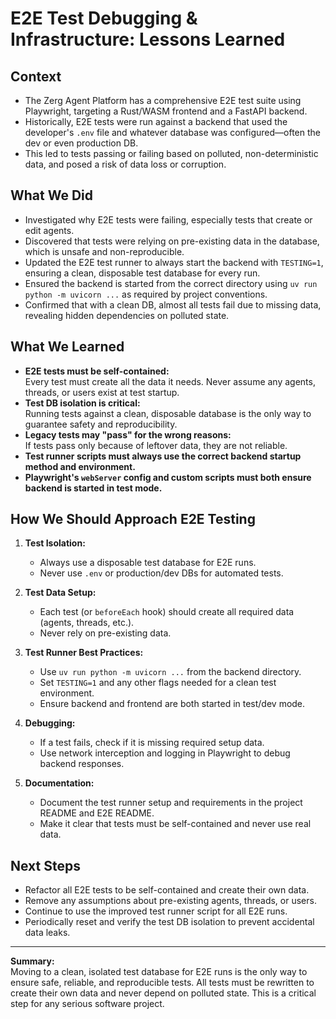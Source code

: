 # E2E Test Debugging & Infrastructure: Lessons Learned

## Context

- The Zerg Agent Platform has a comprehensive E2E test suite using Playwright, targeting a Rust/WASM frontend and a FastAPI backend.
- Historically, E2E tests were run against a backend that used the developer's `.env` file and whatever database was configured—often the dev or even production DB.
- This led to tests passing or failing based on polluted, non-deterministic data, and posed a risk of data loss or corruption.

## What We Did

- Investigated why E2E tests were failing, especially tests that create or edit agents.
- Discovered that tests were relying on pre-existing data in the database, which is unsafe and non-reproducible.
- Updated the E2E test runner to always start the backend with `TESTING=1`, ensuring a clean, disposable test database for every run.
- Ensured the backend is started from the correct directory using `uv run python -m uvicorn ...` as required by project conventions.
- Confirmed that with a clean DB, almost all tests fail due to missing data, revealing hidden dependencies on polluted state.

## What We Learned

- **E2E tests must be self-contained:**  
  Every test must create all the data it needs. Never assume any agents, threads, or users exist at test startup.
- **Test DB isolation is critical:**  
  Running tests against a clean, disposable database is the only way to guarantee safety and reproducibility.
- **Legacy tests may "pass" for the wrong reasons:**  
  If tests pass only because of leftover data, they are not reliable.
- **Test runner scripts must always use the correct backend startup method and environment.**
- **Playwright's `webServer` config and custom scripts must both ensure backend is started in test mode.**

## How We Should Approach E2E Testing

1. **Test Isolation:**  
   - Always use a disposable test database for E2E runs.
   - Never use `.env` or production/dev DBs for automated tests.

2. **Test Data Setup:**  
   - Each test (or `beforeEach` hook) should create all required data (agents, threads, etc.).
   - Never rely on pre-existing data.

3. **Test Runner Best Practices:**  
   - Use `uv run python -m uvicorn ...` from the backend directory.
   - Set `TESTING=1` and any other flags needed for a clean test environment.
   - Ensure backend and frontend are both started in test/dev mode.

4. **Debugging:**  
   - If a test fails, check if it is missing required setup data.
   - Use network interception and logging in Playwright to debug backend responses.

5. **Documentation:**  
   - Document the test runner setup and requirements in the project README and E2E README.
   - Make it clear that tests must be self-contained and never use real data.

## Next Steps

- Refactor all E2E tests to be self-contained and create their own data.
- Remove any assumptions about pre-existing agents, threads, or users.
- Continue to use the improved test runner script for all E2E runs.
- Periodically reset and verify the test DB isolation to prevent accidental data leaks.

---

**Summary:**  
Moving to a clean, isolated test database for E2E runs is the only way to ensure safe, reliable, and reproducible tests. All tests must be rewritten to create their own data and never depend on polluted state. This is a critical step for any serious software project.

